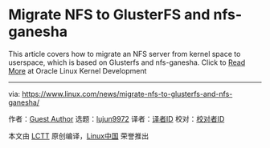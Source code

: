 [#]: collector: (lujun9972)
[#]: translator: ( )
[#]: reviewer: ( )
[#]: publisher: ( )
[#]: url: ( )
[#]: subject: (Migrate NFS to GlusterFS and nfs-ganesha)
[#]: via: (https://www.linux.com/news/migrate-nfs-to-glusterfs-and-nfs-ganesha/)
[#]: author: (Guest Author https://blogs.oracle.com/linux/migrate-nfs-to-glusterfs-and-nfs-ganesha)

Migrate NFS to GlusterFS and nfs-ganesha
======

This article covers how to migrate an NFS server from kernel space to userspace, which is based on Glusterfs and nfs-ganesha.
Click to [Read More][1] at Oracle Linux Kernel Development

--------------------------------------------------------------------------------

via: https://www.linux.com/news/migrate-nfs-to-glusterfs-and-nfs-ganesha/

作者：[Guest Author][a]
选题：[lujun9972][b]
译者：[译者ID](https://github.com/译者ID)
校对：[校对者ID](https://github.com/校对者ID)

本文由 [LCTT](https://github.com/LCTT/TranslateProject) 原创编译，[Linux中国](https://linux.cn/) 荣誉推出

[a]: https://blogs.oracle.com/linux/migrate-nfs-to-glusterfs-and-nfs-ganesha
[b]: https://github.com/lujun9972
[1]: https://blogs.oracle.com/linux/migrate-nfs-to-glusterfs-and-nfs-ganesha
